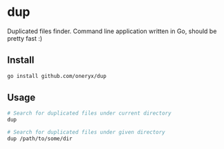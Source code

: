 # dup
Duplicated files finder. Command line application written in Go, should be pretty fast :)

## Install
```bash
go install github.com/oneryx/dup
```

## Usage
```bash
# Search for duplicated files under current directory
dup

# Search for duplicated files under given directory
dup /path/to/some/dir
```

